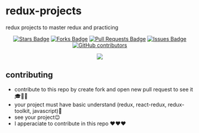 # redux-projects
redux projects to master redux and practicing 

<p align="center">
<a href="https://github.com/abhisheknaiidu/awesome-github-profile-readme/stargazers"><img src="https://img.shields.io/github/stars/alhashmicode/redux-projects" alt="Stars Badge"/></a>
<a href="https://github.com/abhisheknaiidu/awesome-github-profile-readme/network/members"><img src="https://img.shields.io/github/forks/alhashmicode/redux-projects" alt="Forks Badge"/></a>
<a href="https://github.com/abhisheknaiidu/awesome-github-profile-readme/pulls"><img src="https://img.shields.io/github/issues-pr/alhashmicode/redux-projects" alt="Pull Requests Badge"/></a>
<a href="https://github.com/abhisheknaiidu/awesome-github-profile-readme/issues"><img src="https://img.shields.io/github/issues/alhashmicode/redux-projects" alt="Issues Badge"/></a>
<a href="https://github.com/abhisheknaiidu/awesome-github-profile-readme/graphs/contributors"><img alt="GitHub contributors" src="https://img.shields.io/github/contributors/alhashmicode/redux-projects?color=2b9348"></a>
</p>
<p align="center">
  <img src="https://user-images.githubusercontent.com/75932477/124429636-2cf87e80-dd7f-11eb-8c4f-0b4703196bb1.png">
</p>

## contributing

- contribute to this repo by create fork and open new pull request to see it 🎓🥉🥇
- your project must have basic understand (redux, react-redux, redux-toolkit, javascript)🧑
- see your project😉
- I apperaciate to contribute in this repo ❤❤❤
 
